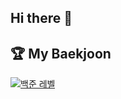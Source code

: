 ## Hi there 👋

<!--
**sonarington/sonarington** is a ✨ _special_ ✨ repository because its `README.md` (this file) appears on your GitHub profile.

Here are some ideas to get you started:

- 🔭 I’m currently working on ...
- 🌱 I’m currently learning ...
- 👯 I’m looking to collaborate on ...
- 🤔 I’m looking for help with ...
- 💬 Ask me about ...
- 📫 How to reach me: ...
- 😄 Pronouns: ...
- ⚡ Fun fact: ...
-->

## 🏆 My Baekjoon
[![백준 레벨](https://mazassumnida.wtf/api/v2/generate_badge?boj=sonarington)](https://solved.ac/profile/sonarington)

